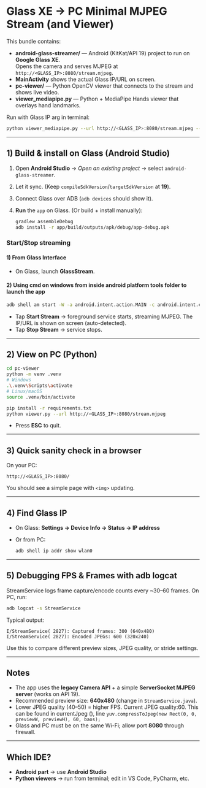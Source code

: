 
# Glass XE → PC Minimal MJPEG Stream (and Viewer)

This bundle contains:
- **android-glass-streamer/** — Android (KitKat/API 19) project to run on **Google Glass XE**.  
  Opens the camera and serves MJPEG at `http://<GLASS_IP>:8080/stream.mjpeg`.
- **MainActivity** shows the actual Glass IP/URL on screen.
- **pc-viewer/** — Python OpenCV viewer that connects to the stream and shows live video.
- **viewer_mediapipe.py** — Python + MediaPipe Hands viewer that overlays hand landmarks.

Run with Glass IP arg in terminal:
```bash
python viewer_mediapipe.py --url http://<GLASS_IP>:8080/stream.mjpeg --stride 2
````

---

## 1) Build & install on Glass (Android Studio)

1. Open **Android Studio** → *Open an existing project* → select `android-glass-streamer`.
2. Let it sync. (Keep `compileSdkVersion`/`targetSdkVersion` at **19**).
3. Connect Glass over ADB (`adb devices` should show it).
4. **Run** the `app` on Glass. (Or build + install manually):

   ```bash
   gradlew assembleDebug
   adb install -r app/build/outputs/apk/debug/app-debug.apk
   ```

### Start/Stop streaming
#### 1) From Glass Interface
* On Glass, launch **GlassStream**.
#### 2) Using cmd on windows from inside android platform tools folder to launch the app

 ```bash
adb shell am start -W -a android.intent.action.MAIN -c android.intent.category.LAUNCHER -n com.srikanth.glassstream/.MainActivity
```

* Tap **Start Stream** → foreground service starts, streaming MJPEG.
  The IP/URL is shown on screen (auto-detected).
* Tap **Stop Stream** → service stops.
---

## 2) View on PC (Python)

```bash
cd pc-viewer
python -m venv .venv
# Windows
.\.venv\Scripts\activate
# Linux/macOS
source .venv/bin/activate

pip install -r requirements.txt
python viewer.py --url http://<GLASS_IP>:8080/stream.mjpeg
```

* Press **ESC** to quit.

---

## 3) Quick sanity check in a browser

On your PC:

```
http://<GLASS_IP>:8080/
```

You should see a simple page with `<img>` updating.

---

## 4) Find Glass IP

* On Glass: **Settings → Device Info → Status → IP address**
* Or from PC:

  ```bash
  adb shell ip addr show wlan0
  ```

---

## 5) Debugging FPS & Frames with adb logcat

StreamService logs frame capture/encode counts every \~30–60 frames.
On PC, run:

```bash
adb logcat -s StreamService
```

Typical output:

```
I/StreamService( 2827): Captured frames: 300 (640x480)
I/StreamService( 2827): Encoded JPEGs: 600 (320x240)
```

Use this to compare different preview sizes, JPEG quality, or stride settings.

---

## Notes

* The app uses the **legacy Camera API** + a simple **ServerSocket MJPEG server** (works on API 19).
* Recommended preview size: **640x480** (change in `StreamService.java`).
* Lower JPEG quality (40–50) = higher FPS. Current JPEG quality:60. This can be found in currentJpeg (), line
`yuv.compressToJpeg(new Rect(0, 0, previewW, previewH), 60, baos);`
* Glass and PC must be on the same Wi-Fi; allow port **8080** through firewall.

---

## Which IDE?

* **Android part** → use **Android Studio**
* **Python viewers** → run from terminal; edit in VS Code, PyCharm, etc.

